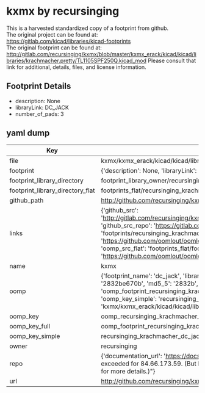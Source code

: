 # kxmx by recursinging  
This is a harvested standardized copy of a footprint from github.  
The original project can be found at:  
https://gitlab.com/kicad/libraries/kicad-footprints  
The original footprint can be found at:
http://gitlab.com/recursinging/kxmx/blob/master/kxmx_erack/kicad/kicad/libraries/krachmacher.pretty/TL1105SPF250Q.kicad_mod
Please consult that link for additional, details, files, and license information.  
## Footprint Details
* description: None  
* libraryLink: DC_JACK  
* number_of_pads: 3  
## yaml dump  
| Key | Value |  
| --- | --- |  
| file | kxmx/kxmx_erack/kicad/kicad/libraries/krachmacher.pretty/DC_JACK.kicad_mod |  
| footprint | {'description': None, 'libraryLink': 'DC_JACK', 'number_of_pads': 3} |  
| footprint_library_directory | footprint_library_owner/recursinging_kxmx |  
| footprint_library_directory_flat | footprints_flat/recursinging_krachmacher_dc_jack/working |  
| github_path | http://github.com/recursinging/kxmx/blob/master/kxmx_erack/kicad/kicad/libraries/krachmacher.pretty/DC_JACK.kicad_mod |  
| links | {'github_src': 'http://gitlab.com/recursinging/kxmx/blob/master/kxmx_erack/kicad/kicad/libraries/krachmacher.pretty/TL1105SPF250Q.kicad_mod', 'github_src_repo': 'https://gitlab.com/kicad/libraries/kicad-footprints', 'oomp_bot': 'footprints/recursinging_krachmacher_dc_jack/working', 'oomp_bot_github': 'https://github.com/oomlout/oomlout_oomp_footprint_bot/tree/main/footprints/recursinging_krachmacher_dc_jack/working', 'oomp_src_flat': 'footprints_flat/footprints_flat/recursinging_krachmacher_dc_jack/working', 'oomp_src_flat_github': 'https://github.com/oomlout/oomlout_oomp_footprint_src/tree/main/footprints_flat/recursinging_krachmacher_dc_jack/working'} |  
| name | kxmx |  
| oomp | {'footprint_name': 'dc_jack', 'library_name': 'krachmacher', 'md5': '2832be670b47518b0cebac3c5cf9d4bd', 'md5_10': '2832be670b', 'md5_5': '2832b', 'md5_6': '2832be', 'oomp_key': 'oomp_recursinging_krachmacher_dc_jack', 'oomp_key_extra': 'oomp_footprint_recursinging_krachmacher_dc_jack', 'oomp_key_full': 'oomp_footprint_recursinging_krachmacher_dc_jack_2832be', 'oomp_key_simple': 'recursinging_krachmacher_dc_jack', 'original_filename': 'kxmx/kxmx_erack/kicad/kicad/libraries/krachmacher.pretty/DC_JACK.kicad_mod', 'owner_name': 'recursinging'} |  
| oomp_key | oomp_recursinging_krachmacher_dc_jack |  
| oomp_key_full | oomp_footprint_recursinging_krachmacher_dc_jack |  
| oomp_key_simple | recursinging_krachmacher_dc_jack |  
| owner | recursinging |  
| repo | {'documentation_url': 'https://docs.github.com/rest/overview/resources-in-the-rest-api#rate-limiting', 'message': "API rate limit exceeded for 84.66.173.59. (But here's the good news: Authenticated requests get a higher rate limit. Check out the documentation for more details.)"} |  
| url | http://github.com/recursinging/kxmx |  

